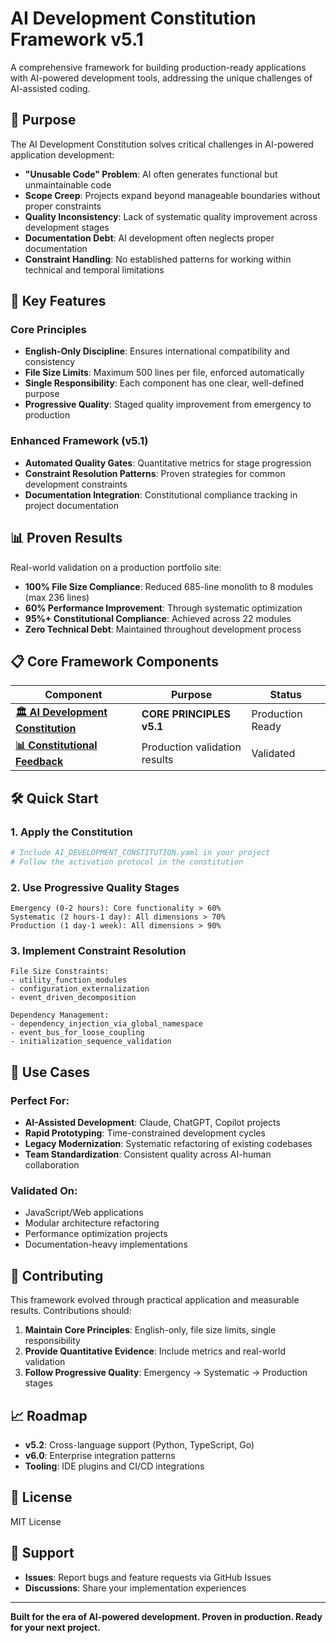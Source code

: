 # AI Development Constitution Framework v5.1

A comprehensive framework for building production-ready applications with AI-powered development tools, addressing the unique challenges of AI-assisted coding.

## 🎯 Purpose

The AI Development Constitution solves critical challenges in AI-powered application development:

- **"Unusable Code" Problem**: AI often generates functional but unmaintainable code
- **Scope Creep**: Projects expand beyond manageable boundaries without proper constraints
- **Quality Inconsistency**: Lack of systematic quality improvement across development stages
- **Documentation Debt**: AI development often neglects proper documentation
- **Constraint Handling**: No established patterns for working within technical and temporal limitations

## 🚀 Key Features

### Core Principles
- **English-Only Discipline**: Ensures international compatibility and consistency
- **File Size Limits**: Maximum 500 lines per file, enforced automatically
- **Single Responsibility**: Each component has one clear, well-defined purpose
- **Progressive Quality**: Staged quality improvement from emergency to production

### Enhanced Framework (v5.1)
- **Automated Quality Gates**: Quantitative metrics for stage progression
- **Constraint Resolution Patterns**: Proven strategies for common development constraints
- **Documentation Integration**: Constitutional compliance tracking in project documentation

## 📊 Proven Results

Real-world validation on a production portfolio site:
- **100% File Size Compliance**: Reduced 685-line monolith to 8 modules (max 236 lines)
- **60% Performance Improvement**: Through systematic optimization
- **95%+ Constitutional Compliance**: Achieved across 22 modules
- **Zero Technical Debt**: Maintained throughout development process

## 📋 Core Framework Components

| Component | Purpose | Status |
|-----------|---------|--------|
| **[🏛️ AI Development Constitution](./AI_DEVELOPMENT_CONSTITUTION.yaml)** | **CORE PRINCIPLES v5.1** | Production Ready |
| **[📊 Constitutional Feedback](./CONSTITUTIONAL_FEEDBACK.md)** | Production validation results | Validated |

## 🛠️ Quick Start

### 1. Apply the Constitution
```yaml
# Include AI_DEVELOPMENT_CONSTITUTION.yaml in your project
# Follow the activation protocol in the constitution
```

### 2. Use Progressive Quality Stages
```
Emergency (0-2 hours): Core functionality > 60%
Systematic (2 hours-1 day): All dimensions > 70%
Production (1 day-1 week): All dimensions > 90%
```

### 3. Implement Constraint Resolution
```
File Size Constraints:
- utility_function_modules
- configuration_externalization
- event_driven_decomposition

Dependency Management:
- dependency_injection_via_global_namespace
- event_bus_for_loose_coupling
- initialization_sequence_validation
```

## 🎯 Use Cases

### Perfect For:
- **AI-Assisted Development**: Claude, ChatGPT, Copilot projects
- **Rapid Prototyping**: Time-constrained development cycles
- **Legacy Modernization**: Systematic refactoring of existing codebases
- **Team Standardization**: Consistent quality across AI-human collaboration

### Validated On:
- JavaScript/Web applications
- Modular architecture refactoring
- Performance optimization projects
- Documentation-heavy implementations

## 🤝 Contributing

This framework evolved through practical application and measurable results. Contributions should:

1. **Maintain Core Principles**: English-only, file size limits, single responsibility
2. **Provide Quantitative Evidence**: Include metrics and real-world validation
3. **Follow Progressive Quality**: Emergency → Systematic → Production stages

## 📈 Roadmap

- **v5.2**: Cross-language support (Python, TypeScript, Go)
- **v6.0**: Enterprise integration patterns
- **Tooling**: IDE plugins and CI/CD integrations

## 📄 License

MIT License

## 🔗 Support

- **Issues**: Report bugs and feature requests via GitHub Issues
- **Discussions**: Share your implementation experiences

---

**Built for the era of AI-powered development. Proven in production. Ready for your next project.**